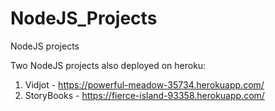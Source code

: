 # NodeJS_Projects
NodeJS projects

Two NodeJS projects also deployed on heroku:
1) Vidjot - https://powerful-meadow-35734.herokuapp.com/
2) StoryBooks - https://fierce-island-93358.herokuapp.com/
